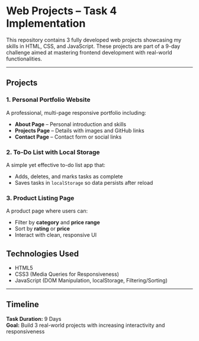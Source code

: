 #  Web Projects – Task 4 Implementation

This repository contains 3 fully developed web projects showcasing my skills in HTML, CSS, and JavaScript. These projects are part of a 9-day challenge aimed at mastering frontend development with real-world functionalities.

---

##  Projects

### 1. Personal Portfolio Website
A professional, multi-page responsive portfolio including:
- **About Page** – Personal introduction and skills
- **Projects Page** – Details with images and GitHub links
- **Contact Page** – Contact form or social links

### 2.  To-Do List with Local Storage
A simple yet effective to-do list app that:
- Adds, deletes, and marks tasks as complete
- Saves tasks in `localStorage` so data persists after reload

### 3. Product Listing Page
A product page where users can:
- Filter by **category** and **price range**
- Sort by **rating** or **price**
- Interact with clean, responsive UI

##  Technologies Used
- HTML5  
- CSS3 (Media Queries for Responsiveness)  
- JavaScript (DOM Manipulation, localStorage, Filtering/Sorting)

---

## Timeline
**Task Duration:** 9 Days  
**Goal:** Build 3 real-world projects with increasing interactivity and responsiveness

